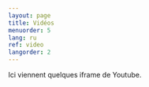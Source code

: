 ```yaml
---
layout: page
title: Vidéos
menuorder: 5
lang: ru
ref: video
langorder: 2
---
```

Ici viennent quelques iframe de Youtube.
